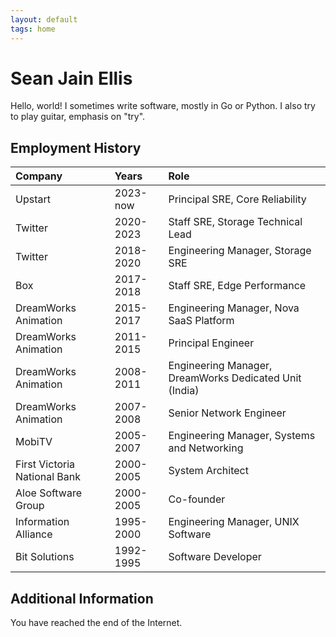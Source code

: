 ```yaml
---
layout: default
tags: home
---
```


# Sean Jain Ellis

Hello, world! I sometimes write software, mostly in Go or Python. I also
try to play guitar, emphasis on "try".

## Employment History

| Company | Years | Role |
| :--- | :--- | :--- |
| Upstart | 2023-now | Principal SRE, Core Reliability |
| Twitter | 2020-2023 | Staff SRE, Storage Technical Lead |
| Twitter | 2018-2020 | Engineering Manager, Storage SRE |
| Box | 2017-2018 | Staff SRE, Edge Performance |
| DreamWorks Animation | 2015-2017 | Engineering Manager, Nova SaaS Platform |
| DreamWorks Animation | 2011-2015 | Principal Engineer |
| DreamWorks Animation | 2008-2011 | Engineering Manager, DreamWorks Dedicated Unit (India) |
| DreamWorks Animation | 2007-2008 | Senior Network Engineer |
| MobiTV | 2005-2007 | Engineering Manager, Systems and Networking |
| First Victoria National Bank | 2000-2005 | System Architect |
| Aloe Software Group | 2000-2005 | Co-founder |
| Information Alliance | 1995-2000 | Engineering Manager, UNIX Software |
| Bit Solutions | 1992-1995 | Software Developer |

## Additional Information

You have reached the end of the Internet.
